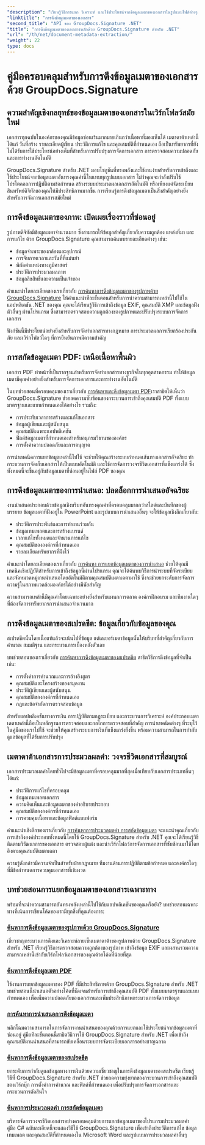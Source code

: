 ```yaml
---
"description": "เรียนรู้วิธีการแยก วิเคราะห์ และใช้ประโยชน์จากข้อมูลเมตาของเอกสารในรูปแบบไฟล์ต่างๆ ด้วย GroupDocs.Signature สำหรับ .NET ยกระดับความปลอดภัย ปรับปรุงเวิร์กโฟลว์ และรับข้อมูลเชิงลึกเกี่ยวกับเอกสารที่มีค่า"
"linktitle": "การดึงข้อมูลเมตาของเอกสาร"
"second_title": "API ของ GroupDocs.Signature .NET"
"title": "การดึงข้อมูลเมตาของเอกสารหลักด้วย GroupDocs.Signature สำหรับ .NET"
"url": "/th/net/document-metadata-extraction/"
"weight": 22
type: docs
---
```

# คู่มือครอบคลุมสำหรับการดึงข้อมูลเมตาของเอกสารด้วย GroupDocs.Signature

## ความสำคัญเชิงกลยุทธ์ของข้อมูลเมตาของเอกสารในเวิร์กโฟลว์สมัยใหม่

เอกสารทุกฉบับในองค์กรของคุณมีข้อมูลซ่อนเร้นมากมายเกินกว่าเนื้อหาที่มองเห็นได้ เมตาดาต้าเหล่านี้ ได้แก่ วันที่สร้าง รายละเอียดผู้เขียน ประวัติการแก้ไข และคุณสมบัติที่กำหนดเอง ถือเป็นทรัพยากรที่ยังไม่ได้รับการใช้ประโยชน์อย่างเต็มที่สำหรับการปรับปรุงการจัดการเอกสาร การตรวจสอบความปลอดภัย และการทำงานอัตโนมัติ

GroupDocs.Signature สำหรับ .NET มอบโซลูชันที่ทรงพลังและใช้งานง่ายสำหรับการเข้าถึงและใช้ประโยชน์จากข้อมูลเมตาอันทรงคุณค่านี้ในแทบทุกรูปแบบเอกสาร ไม่ว่าคุณจะกำลังปรับใช้โปรโตคอลการปฏิบัติตามข้อกำหนด สร้างระบบประมวลผลเอกสารอัตโนมัติ หรือเพียงแค่จัดระเบียบสินทรัพย์ดิจิทัลของคุณให้มีประสิทธิภาพมากขึ้น การเรียนรู้การดึงข้อมูลเมตาเป็นสิ่งสำคัญอย่างยิ่งสำหรับการจัดการเอกสารสมัยใหม่

## การดึงข้อมูลเมตาของภาพ: เปิดเผยเรื่องราวที่ซ่อนอยู่

รูปภาพดิจิทัลมีข้อมูลเมตาจำนวนมาก ซึ่งสามารถให้ข้อมูลสำคัญเกี่ยวกับความถูกต้อง แหล่งที่มา และการแก้ไข ด้วย GroupDocs.Signature คุณสามารถค้นพบรายละเอียดต่างๆ เช่น:

- ข้อมูลจำเพาะของกล้องและอุปกรณ์
- การจับภาพเวลาและวันที่ที่แม่นยำ
- พิกัดตำแหน่งทางภูมิศาสตร์
- ประวัติการประมวลผลภาพ
- ข้อมูลลิขสิทธิ์และความเป็นเจ้าของ

คำแนะนำโดยละเอียดของเราเกี่ยวกับ [การค้นหาการดึงข้อมูลเมตาของรูปภาพด้วย GroupDocs.Signature](./search-image-metadata-extraction/) ให้คำแนะนำทีละขั้นตอนสำหรับการนำความสามารถเหล่านี้ไปใช้ในแอปพลิเคชัน .NET ของคุณ คุณจะได้เรียนรู้วิธีการเข้าถึงข้อมูล EXIF, คุณสมบัติ XMP และข้อมูลฝังตัวอื่นๆ ผ่านโปรแกรม ซึ่งสามารถตรวจสอบความถูกต้องของรูปภาพและปรับปรุงระบบการจัดการเอกสาร

ฟังก์ชันนี้มีประโยชน์อย่างยิ่งสำหรับการจัดทำเอกสารทางกฎหมาย การประมวลผลการเรียกร้องประกันภัย และเวิร์กโฟลว์ใดๆ ที่การยืนยันภาพมีความสำคัญ

## การสกัดข้อมูลเมตา PDF: เหนือเนื้อหาพื้นผิว

เอกสาร PDF ทำหน้าที่เป็นรากฐานสำหรับการจัดทำเอกสารทางธุรกิจในทุกอุตสาหกรรม ทำให้ข้อมูลเมตามีคุณค่าอย่างยิ่งสำหรับการจัดการเอกสารและการทำงานอัตโนมัติ

ในบทช่วยสอนที่ครอบคลุมของเราเกี่ยวกับ [การค้นหาและดึงข้อมูลเมตา PDF](./search-pdf-metadata-extraction/)เราสาธิตให้เห็นว่า GroupDocs.Signature ช่วยลดความซับซ้อนของกระบวนการเข้าถึงคุณสมบัติ PDF ทั้งแบบมาตรฐานและแบบกำหนดเองได้อย่างไร รวมถึง:

- การประทับเวลาการสร้างและแก้ไขเอกสาร
- ข้อมูลผู้เขียนและผู้สนับสนุน
- คุณสมบัติเฉพาะแอปพลิเคชัน
- ฟิลด์ข้อมูลเมตาที่กำหนดเองสำหรับอนุกรมวิธานขององค์กร
- การตั้งค่าความปลอดภัยและการอนุญาต

การนำเทคนิคการแยกข้อมูลเหล่านี้ไปใช้ จะช่วยให้คุณสร้างระบบกำหนดเส้นทางเอกสารอัจฉริยะ ทำกระบวนการจัดเก็บเอกสารให้เป็นแบบอัตโนมัติ และใช้การจัดการวงจรชีวิตเอกสารที่แข็งแกร่งได้ ซึ่งทั้งหมดนี้จะขึ้นอยู่กับข้อมูลเมตาที่ซ่อนอยู่ในไฟล์ PDF ของคุณ

## การดึงข้อมูลเมตาของการนำเสนอ: ปลดล็อกการนำเสนออัจฉริยะ

งานนำเสนอประกอบด้วยข้อมูลเชิงบริบทอันทรงคุณค่าที่ครอบคลุมมากกว่าสไลด์และบันทึกของผู้บรรยาย ข้อมูลเมตาที่ฝังอยู่ใน PowerPoint และรูปแบบการนำเสนออื่นๆ จะให้ข้อมูลเชิงลึกเกี่ยวกับ:

- ประวัติการประพันธ์และการทำงานร่วมกัน
- ข้อมูลเทมเพลตและการสร้างแบรนด์
- เวลาแก้ไขทั้งหมดและจำนวนการแก้ไข
- คุณสมบัติขององค์กรที่กำหนดเอง
- รายละเอียดทรัพยากรที่ฝังไว้

คำแนะนำโดยละเอียดของเราเกี่ยวกับ [การค้นหา การแยกข้อมูลเมตาของการนำเสนอ](./search-presentation-metadata-extraction/) ช่วยให้คุณมีเทคนิคเชิงปฏิบัติสำหรับการเข้าถึงข้อมูลนี้ผ่านโปรแกรม คุณจะได้ค้นพบวิธีการนำระบบที่จัดระเบียบและจัดหมวดหมู่งานนำเสนอโดยอัตโนมัติตามคุณสมบัติเมตาเดตามาใช้ ซึ่งจะช่วยยกระดับการจัดการความรู้ในสภาพแวดล้อมองค์กรได้อย่างมีนัยสำคัญ

ความสามารถเหล่านี้มีคุณค่าโดยเฉพาะอย่างยิ่งสำหรับแผนกการตลาด องค์กรฝึกอบรม และทีมงานใดๆ ที่ต้องจัดการทรัพยากรการนำเสนอจำนวนมาก

## การดึงข้อมูลเมตาของสเปรดชีต: ข้อมูลเกี่ยวกับข้อมูลของคุณ

สเปรดชีตนั้นโดยเนื้อแท้แล้วจะเน้นไปที่ข้อมูล แต่เลเยอร์เมตาข้อมูลนั้นให้บริบทที่สำคัญเกี่ยวกับการคำนวณ สมมติฐาน และกระบวนการเบื้องหลังตัวเลข

บทช่วยสอนของเราเกี่ยวกับ [การค้นหาการดึงข้อมูลเมตาของสเปรดชีต](./search-spreadsheet-metadata-extraction/) สาธิตวิธีการดึงข้อมูลที่จำเป็น เช่น:

- การตั้งค่าการคำนวณและการอ้างอิงสูตร
- คุณสมบัติและโครงสร้างของสมุดงาน
- ประวัติผู้เขียนและผู้สนับสนุน
- คุณสมบัติขององค์กรที่กำหนดเอง
- กฎและข้อจำกัดการตรวจสอบข้อมูล

สำหรับแอปพลิเคชันทางการเงิน การปฏิบัติตามกฎระเบียบ และกระบวนการวิเคราะห์ องค์ประกอบเมตาเดตาเหล่านี้ถือเป็นหลักฐานการตรวจสอบและกลไกการตรวจสอบที่สำคัญ การนำเทคนิคต่างๆ ที่ระบุไว้ในคู่มือของเราไปใช้ จะช่วยให้คุณสร้างระบบการเงินที่แข็งแกร่งยิ่งขึ้น พร้อมความสามารถในการกำกับดูแลข้อมูลที่ได้รับการปรับปรุง

## เมตาดาต้าเอกสารการประมวลผลคำ: วงจรชีวิตเอกสารที่สมบูรณ์

เอกสารประมวลผลคำโดยทั่วไปจะมีข้อมูลเมตาที่ครอบคลุมมากที่สุดเมื่อเทียบกับเอกสารประเภทอื่นๆ ได้แก่:

- ประวัติการแก้ไขที่ครอบคลุม
- ข้อมูลเทมเพลตเอกสาร
- ความคิดเห็นและข้อมูลเมตาของคำอธิบายประกอบ
- คุณสมบัติขององค์กรที่กำหนดเอง
- การควบคุมเนื้อหาและข้อมูลฟิลด์แบบฟอร์ม

คำแนะนำเชิงลึกของเราเกี่ยวกับ [การค้นหาการประมวลผลคำ การสกัดข้อมูลเมตา](./search-word-processing-metadata-extraction/) จะแนะนำคุณเกี่ยวกับการเข้าถึงองค์ประกอบทั้งหมดนี้โดยใช้ GroupDocs.Signature สำหรับ .NET คุณจะได้เรียนรู้วิธีติดตามวิวัฒนาการของเอกสาร ตรวจสอบผู้แต่ง และนำเวิร์กโฟลว์การจัดการเอกสารที่ซับซ้อนมาใช้โดยอิงตามคุณสมบัติเมตาเดตา

ความรู้ดังกล่าวมีความจำเป็นสำหรับฝ่ายกฎหมาย ทีมงานด้านการปฏิบัติตามข้อกำหนด และองค์กรใดๆ ที่มีข้อกำหนดการควบคุมเอกสารที่เข้มงวด

## บทช่วยสอนการแยกข้อมูลเมตาของเอกสารเฉพาะทาง

พร้อมที่จะนำความสามารถอันทรงพลังเหล่านี้ไปใช้กับแอปพลิเคชันของคุณหรือยัง? บทช่วยสอนเฉพาะทางที่เน้นการเขียนโค้ดของเรามีทุกสิ่งที่คุณต้องการ:

### [ค้นหาการดึงข้อมูลเมตาของรูปภาพด้วย GroupDocs.Signature](./search-image-metadata-extraction/)
เชี่ยวชาญกระบวนการดึงและวิเคราะห์ลายเซ็นเมตาดาต้าของรูปภาพด้วย GroupDocs.Signature สำหรับ .NET เรียนรู้วิธีการตรวจสอบความถูกต้องของรูปภาพ เข้าถึงข้อมูล EXIF และผสานรวมความสามารถเหล่านี้เข้ากับเวิร์กโฟลว์เอกสารของคุณด้วยโค้ดที่น้อยที่สุด

### [ค้นหาการดึงข้อมูลเมตา PDF](./search-pdf-metadata-extraction/)
ใช้งานการแยกข้อมูลเมตาของ PDF ที่มีประสิทธิภาพด้วย GroupDocs.Signature สำหรับ .NET บทช่วยสอนนี้นำเสนอตัวอย่างโค้ดที่ชัดเจนสำหรับการเข้าถึงคุณสมบัติ PDF ทั้งแบบมาตรฐานและแบบกำหนดเอง เพื่อเพิ่มความปลอดภัยของเอกสารและเพิ่มประสิทธิภาพกระบวนการจัดการข้อมูล

### [การค้นหาการนำเสนอการดึงข้อมูลเมตา](./search-presentation-metadata-extraction/)
พลิกโฉมความสามารถในการจัดการงานนำเสนอของคุณด้วยการแยกและใช้ประโยชน์จากข้อมูลเมตาที่ซ่อนอยู่ คู่มือทีละขั้นตอนนี้สาธิตวิธีการใช้ GroupDocs.Signature สำหรับ .NET เพื่อเข้าถึงคุณสมบัติงานนำเสนอที่สามารถขับเคลื่อนระบบการจัดระเบียบเอกสารอย่างชาญฉลาด

### [ค้นหาการดึงข้อมูลเมตาของสเปรดชีต](./search-spreadsheet-metadata-extraction/)
ยกระดับการกำกับดูแลข้อมูลทางการเงินด้วยความเชี่ยวชาญในการดึงข้อมูลเมตาของสเปรดชีต เรียนรู้วิธีที่ GroupDocs.Signature สำหรับ .NET ช่วยลดความยุ่งยากของกระบวนการเข้าถึงคุณสมบัติของเวิร์กบุ๊ก การตั้งค่าการคำนวณ และฟิลด์ที่กำหนดเอง เพื่อปรับปรุงการจัดการเอกสารและกระบวนการตัดสินใจ

### [ค้นหาการประมวลผลคำ การสกัดข้อมูลเมตา](./search-word-processing-metadata-extraction/)
บริหารจัดการวงจรชีวิตเอกสารอย่างครอบคลุมด้วยการแยกข้อมูลเมตาของโปรแกรมประมวลผลคำ คู่มือ C# ฉบับละเอียดนี้จะแสดงวิธีใช้ GroupDocs.Signature เพื่อเข้าถึงประวัติการแก้ไข ข้อมูลเทมเพลต และคุณสมบัติที่กำหนดเองใน Microsoft Word และรูปแบบการประมวลผลคำอื่นๆ